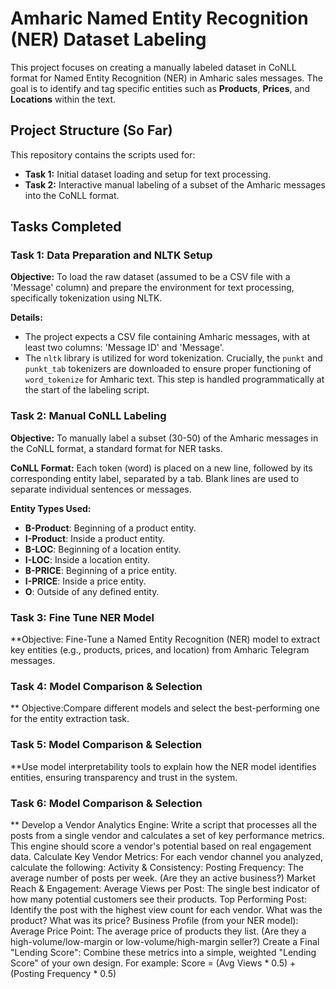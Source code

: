 # Amharic Named Entity Recognition (NER) Dataset Labeling

This project focuses on creating a manually labeled dataset in CoNLL format for Named Entity Recognition (NER) in Amharic sales messages. The goal is to identify and tag specific entities such as **Products**, **Prices**, and **Locations** within the text.

## Project Structure (So Far)

This repository contains the scripts used for:
* **Task 1:** Initial dataset loading and setup for text processing.
* **Task 2:** Interactive manual labeling of a subset of the Amharic messages into the CoNLL format.

## Tasks Completed

### Task 1: Data Preparation and NLTK Setup

**Objective:** To load the raw dataset (assumed to be a CSV file with a 'Message' column) and prepare the environment for text processing, specifically tokenization using NLTK.

**Details:**
* The project expects a CSV file containing Amharic messages, with at least two columns: 'Message ID' and 'Message'.
* The `nltk` library is utilized for word tokenization. Crucially, the `punkt` and `punkt_tab` tokenizers are downloaded to ensure proper functioning of `word_tokenize` for Amharic text. This step is handled programmatically at the start of the labeling script.

### Task 2: Manual CoNLL Labeling

**Objective:** To manually label a subset (30-50) of the Amharic messages in the CoNLL format, a standard format for NER tasks.

**CoNLL Format:**
Each token (word) is placed on a new line, followed by its corresponding entity label, separated by a tab. Blank lines are used to separate individual sentences or messages.

**Entity Types Used:**
* **B-Product**: Beginning of a product entity.
* **I-Product**: Inside a product entity.
* **B-LOC**: Beginning of a location entity.
* **I-LOC**: Inside a location entity.
* **B-PRICE**: Beginning of a price entity.
* **I-PRICE**: Inside a price entity.
* **O**: Outside of any defined entity.
### Task 3: Fine Tune NER Model 
  **Objective: Fine-Tune a Named Entity Recognition (NER) model to extract key entities (e.g., products, prices, and location) from Amharic Telegram messages.
### Task 4: Model Comparison & Selection
  ** Objective:Compare different models and select the best-performing one for the entity extraction task.
### Task 5: Model Comparison & Selection
**Use model interpretability tools to explain how the NER model identifies entities, ensuring transparency and trust in the system.

### Task 6: Model Comparison & Selection
** Develop a Vendor Analytics Engine:
Write a script that processes all the posts from a single vendor and calculates a set of key performance metrics. This engine should score a vendor's potential based on real engagement data.
Calculate Key Vendor Metrics:
For each vendor channel you analyzed, calculate the following:
Activity & Consistency:
Posting Frequency: The average number of posts per week. (Are they an active business?)
Market Reach & Engagement:
Average Views per Post: The single best indicator of how many potential customers see their products.
Top Performing Post: Identify the post with the highest view count for each vendor. What was the product? What was its price?
Business Profile (from your NER model):
Average Price Point: The average price of products they list. (Are they a high-volume/low-margin or low-volume/high-margin seller?)
Create a Final "Lending Score":
Combine these metrics into a simple, weighted "Lending Score" of your own design. For example: Score = (Avg Views * 0.5) + (Posting Frequency * 0.5) 

